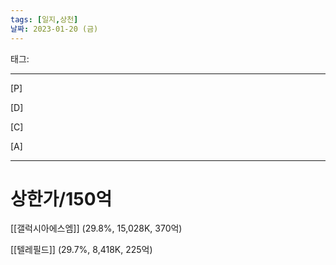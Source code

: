 ```yaml
---
tags: [일지,상천]
날짜: 2023-01-20 (금)
---
```

태그: 
___
[P]

[D]

[C]

[A]

___
# 상한가/150억

[[갤럭시아에스엠]] (29.8%, 15,028K, 370억)

  
  

[[텔레필드]] (29.7%, 8,418K, 225억)